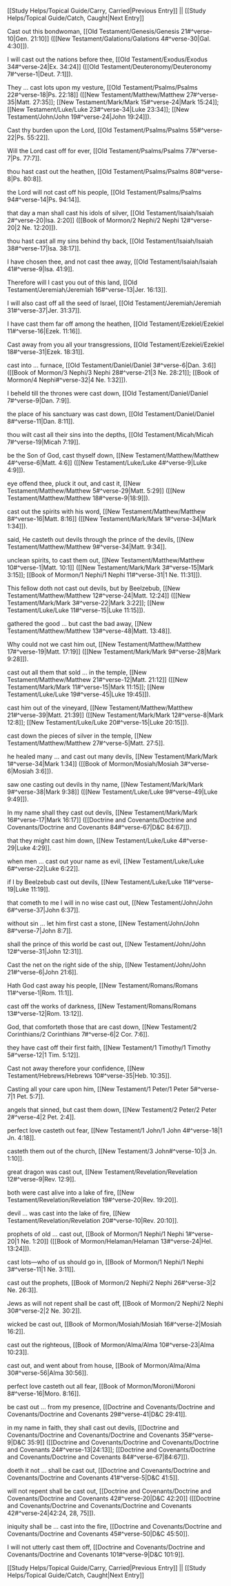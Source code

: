 [[Study Helps/Topical Guide/Carry, Carried|Previous Entry]]  ||  [[Study Helps/Topical Guide/Catch, Caught|Next Entry]]

 Cast out this bondwoman, [[Old Testament/Genesis/Genesis 21#^verse-10|Gen. 21:10]] ([[New Testament/Galations/Galations 4#^verse-30|Gal. 4:30]]).

 I will cast out the nations before thee, [[Old Testament/Exodus/Exodus 34#^verse-24|Ex. 34:24]] ([[Old Testament/Deuteronomy/Deuteronomy 7#^verse-1|Deut. 7:1]]).

 They ... cast lots upon my vesture, [[Old Testament/Psalms/Psalms 22#^verse-18|Ps. 22:18]] ([[New Testament/Matthew/Matthew 27#^verse-35|Matt. 27:35]]; [[New Testament/Mark/Mark 15#^verse-24|Mark 15:24]]; [[New Testament/Luke/Luke 23#^verse-34|Luke 23:34]]; [[New Testament/John/John 19#^verse-24|John 19:24]]).

 Cast thy burden upon the Lord, [[Old Testament/Psalms/Psalms 55#^verse-22|Ps. 55:22]].

 Will the Lord cast off for ever, [[Old Testament/Psalms/Psalms 77#^verse-7|Ps. 77:7]].

 thou hast cast out the heathen, [[Old Testament/Psalms/Psalms 80#^verse-8|Ps. 80:8]].

 the Lord will not cast off his people, [[Old Testament/Psalms/Psalms 94#^verse-14|Ps. 94:14]].

 that day a man shall cast his idols of silver, [[Old Testament/Isaiah/Isaiah 2#^verse-20|Isa. 2:20]] ([[Book of Mormon/2 Nephi/2 Nephi 12#^verse-20|2 Ne. 12:20]]).

 thou hast cast all my sins behind thy back, [[Old Testament/Isaiah/Isaiah 38#^verse-17|Isa. 38:17]].

 I have chosen thee, and not cast thee away, [[Old Testament/Isaiah/Isaiah 41#^verse-9|Isa. 41:9]].

 Therefore will I cast you out of this land, [[Old Testament/Jeremiah/Jeremiah 16#^verse-13|Jer. 16:13]].

 I will also cast off all the seed of Israel, [[Old Testament/Jeremiah/Jeremiah 31#^verse-37|Jer. 31:37]].

 I have cast them far off among the heathen, [[Old Testament/Ezekiel/Ezekiel 11#^verse-16|Ezek. 11:16]].

 Cast away from you all your transgressions, [[Old Testament/Ezekiel/Ezekiel 18#^verse-31|Ezek. 18:31]].

 cast into ... furnace, [[Old Testament/Daniel/Daniel 3#^verse-6|Dan. 3:6]] ([[Book of Mormon/3 Nephi/3 Nephi 28#^verse-21|3 Ne. 28:21]]; [[Book of Mormon/4 Nephi#^verse-32|4 Ne. 1:32]]).

 I beheld till the thrones were cast down, [[Old Testament/Daniel/Daniel 7#^verse-9|Dan. 7:9]].

 the place of his sanctuary was cast down, [[Old Testament/Daniel/Daniel 8#^verse-11|Dan. 8:11]].

 thou wilt cast all their sins into the depths, [[Old Testament/Micah/Micah 7#^verse-19|Micah 7:19]].

 be the Son of God, cast thyself down, [[New Testament/Matthew/Matthew 4#^verse-6|Matt. 4:6]] ([[New Testament/Luke/Luke 4#^verse-9|Luke 4:9]]).

 eye offend thee, pluck it out, and cast it, [[New Testament/Matthew/Matthew 5#^verse-29|Matt. 5:29]] ([[New Testament/Matthew/Matthew 18#^verse-9|18:9]]).

 cast out the spirits with his word, [[New Testament/Matthew/Matthew 8#^verse-16|Matt. 8:16]] ([[New Testament/Mark/Mark 1#^verse-34|Mark 1:34]]).

 said, He casteth out devils through the prince of the devils, [[New Testament/Matthew/Matthew 9#^verse-34|Matt. 9:34]].

 unclean spirits, to cast them out, [[New Testament/Matthew/Matthew 10#^verse-1|Matt. 10:1]] ([[New Testament/Mark/Mark 3#^verse-15|Mark 3:15]]; [[Book of Mormon/1 Nephi/1 Nephi 11#^verse-31|1 Ne. 11:31]]).

 This fellow doth not cast out devils, but by Beelzebub, [[New Testament/Matthew/Matthew 12#^verse-24|Matt. 12:24]] ([[New Testament/Mark/Mark 3#^verse-22|Mark 3:22]]; [[New Testament/Luke/Luke 11#^verse-15|Luke 11:15]]).

 gathered the good ... but cast the bad away, [[New Testament/Matthew/Matthew 13#^verse-48|Matt. 13:48]].

 Why could not we cast him out, [[New Testament/Matthew/Matthew 17#^verse-19|Matt. 17:19]] ([[New Testament/Mark/Mark 9#^verse-28|Mark 9:28]]).

 cast out all them that sold ... in the temple, [[New Testament/Matthew/Matthew 21#^verse-12|Matt. 21:12]] ([[New Testament/Mark/Mark 11#^verse-15|Mark 11:15]]; [[New Testament/Luke/Luke 19#^verse-45|Luke 19:45]]).

 cast him out of the vineyard, [[New Testament/Matthew/Matthew 21#^verse-39|Matt. 21:39]] ([[New Testament/Mark/Mark 12#^verse-8|Mark 12:8]]; [[New Testament/Luke/Luke 20#^verse-15|Luke 20:15]]).

 cast down the pieces of silver in the temple, [[New Testament/Matthew/Matthew 27#^verse-5|Matt. 27:5]].

 he healed many ... and cast out many devils, [[New Testament/Mark/Mark 1#^verse-34|Mark 1:34]] ([[Book of Mormon/Mosiah/Mosiah 3#^verse-6|Mosiah 3:6]]).

 saw one casting out devils in thy name, [[New Testament/Mark/Mark 9#^verse-38|Mark 9:38]] ([[New Testament/Luke/Luke 9#^verse-49|Luke 9:49]]).

 In my name shall they cast out devils, [[New Testament/Mark/Mark 16#^verse-17|Mark 16:17]] ([[Doctrine and Covenants/Doctrine and Covenants/Doctrine and Covenants 84#^verse-67|D&C 84:67]]).

 that they might cast him down, [[New Testament/Luke/Luke 4#^verse-29|Luke 4:29]].

 when men ... cast out your name as evil, [[New Testament/Luke/Luke 6#^verse-22|Luke 6:22]].

 if I by Beelzebub cast out devils, [[New Testament/Luke/Luke 11#^verse-19|Luke 11:19]].

 that cometh to me I will in no wise cast out, [[New Testament/John/John 6#^verse-37|John 6:37]].

 without sin ... let him first cast a stone, [[New Testament/John/John 8#^verse-7|John 8:7]].

 shall the prince of this world be cast out, [[New Testament/John/John 12#^verse-31|John 12:31]].

 Cast the net on the right side of the ship, [[New Testament/John/John 21#^verse-6|John 21:6]].

 Hath God cast away his people, [[New Testament/Romans/Romans 11#^verse-1|Rom. 11:1]].

 cast off the works of darkness, [[New Testament/Romans/Romans 13#^verse-12|Rom. 13:12]].

 God, that comforteth those that are cast down, [[New Testament/2 Corinthians/2 Corinthians 7#^verse-6|2 Cor. 7:6]].

 they have cast off their first faith, [[New Testament/1 Timothy/1 Timothy 5#^verse-12|1 Tim. 5:12]].

 Cast not away therefore your confidence, [[New Testament/Hebrews/Hebrews 10#^verse-35|Heb. 10:35]].

 Casting all your care upon him, [[New Testament/1 Peter/1 Peter 5#^verse-7|1 Pet. 5:7]].

 angels that sinned, but cast them down, [[New Testament/2 Peter/2 Peter 2#^verse-4|2 Pet. 2:4]].

 perfect love casteth out fear, [[New Testament/1 John/1 John 4#^verse-18|1 Jn. 4:18]].

 casteth them out of the church, [[New Testament/3 John#^verse-10|3 Jn. 1:10]].

 great dragon was cast out, [[New Testament/Revelation/Revelation 12#^verse-9|Rev. 12:9]].

 both were cast alive into a lake of fire, [[New Testament/Revelation/Revelation 19#^verse-20|Rev. 19:20]].

 devil ... was cast into the lake of fire, [[New Testament/Revelation/Revelation 20#^verse-10|Rev. 20:10]].

 prophets of old ... cast out, [[Book of Mormon/1 Nephi/1 Nephi 1#^verse-20|1 Ne. 1:20]] ([[Book of Mormon/Helaman/Helaman 13#^verse-24|Hel. 13:24]]).

 cast lots—who of us should go in, [[Book of Mormon/1 Nephi/1 Nephi 3#^verse-11|1 Ne. 3:11]].

 cast out the prophets, [[Book of Mormon/2 Nephi/2 Nephi 26#^verse-3|2 Ne. 26:3]].

 Jews as will not repent shall be cast off, [[Book of Mormon/2 Nephi/2 Nephi 30#^verse-2|2 Ne. 30:2]].

 wicked be cast out, [[Book of Mormon/Mosiah/Mosiah 16#^verse-2|Mosiah 16:2]].

 cast out the righteous, [[Book of Mormon/Alma/Alma 10#^verse-23|Alma 10:23]].

 cast out, and went about from house, [[Book of Mormon/Alma/Alma 30#^verse-56|Alma 30:56]].

 perfect love casteth out all fear, [[Book of Mormon/Moroni/Moroni 8#^verse-16|Moro. 8:16]].

 be cast out ... from my presence, [[Doctrine and Covenants/Doctrine and Covenants/Doctrine and Covenants 29#^verse-41|D&C 29:41]].

 in my name in faith, they shall cast out devils, [[Doctrine and Covenants/Doctrine and Covenants/Doctrine and Covenants 35#^verse-9|D&C 35:9]] ([[Doctrine and Covenants/Doctrine and Covenants/Doctrine and Covenants 24#^verse-13|24:13]]; [[Doctrine and Covenants/Doctrine and Covenants/Doctrine and Covenants 84#^verse-67|84:67]]).

 doeth it not ... shall be cast out, [[Doctrine and Covenants/Doctrine and Covenants/Doctrine and Covenants 41#^verse-5|D&C 41:5]].

 will not repent shall be cast out, [[Doctrine and Covenants/Doctrine and Covenants/Doctrine and Covenants 42#^verse-20|D&C 42:20]] ([[Doctrine and Covenants/Doctrine and Covenants/Doctrine and Covenants 42#^verse-24|42:24, 28, 75]]).

 iniquity shall be ... cast into the fire, [[Doctrine and Covenants/Doctrine and Covenants/Doctrine and Covenants 45#^verse-50|D&C 45:50]].

 I will not utterly cast them off, [[Doctrine and Covenants/Doctrine and Covenants/Doctrine and Covenants 101#^verse-9|D&C 101:9]].

[[Study Helps/Topical Guide/Carry, Carried|Previous Entry]]  ||  [[Study Helps/Topical Guide/Catch, Caught|Next Entry]]
